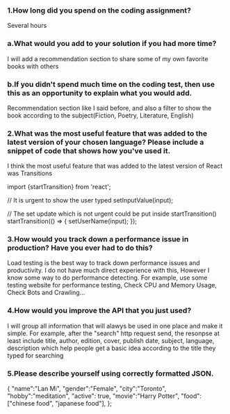 ### 1.How long did you spend on the coding assignment? 

Several hours

### a.What would you add to your solution if you had more time?

I will add a recommendation section to share some of my own favorite books with others

### b.If you didn't spend much time on the coding test, then use this as an opportunity to explain what you would add.

Recommendation section like I said before, and also a filter to show the book according to the subject(Fiction, Poetry, Literature, English)

### 2.What was the most useful feature that was added to the latest version of your chosen language? Please include a snippet of code that shows how you've used it.

I think the most useful feature that was added to the latest version of React was Transitions

import {startTransition} from 'react';

// It is urgent to show the user typed
setInputValue(input);

// The set update which is not urgent could be put inside startTransition()
startTransition(() => {
  setUserName(input);
});

### 3.How would you track down a performance issue in production? Have you ever had to do this?

Load testing is the best way to track down performance issues and productivity. I do not have much direct experience with this, However I know some way to do performance detecting. For example, use some testing website for performance testing, Check CPU and Memory Usage, Check Bots and Crawling...

### 4.How would you improve the API that you just used?

I will group all information that will alawys be used in one place and make it simple. For example, after the "search" http request send, the resonpse at least include title, author, edition, cover, publish date, subject, language, description which help people get a basic idea according to the title they typed for searching

### 5.Please describe yourself using correctly formatted JSON.

{
"name":"Lan Mi", 
"gender":"Female", 
"city":"Toronto",
"hobby":"meditation",
"active": true,
"movie":"Harry Potter",
"food":["chinese food", "japanese food"],
};

